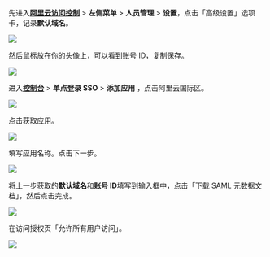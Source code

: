 <IntegrationDetailCard title="获取阿里云应用域名和账号 ID">

先进入[**阿里云访问控制**](https://ram.console.aliyun.com/settings) > **左侧菜单** > **人员管理** > **设置**，点击「高级设置」选项卡，记录**默认域名**。

![](~@imagesZhCn/integration/ali-cloud/1-4.v2.png)

然后鼠标放在你的头像上，可以看到账号 ID，复制保存。

![](~@imagesZhCn/integration/ali-cloud/1-2.v3.png)

</IntegrationDetailCard>

<IntegrationDetailCard :title="`在 ${$localeConfig.brandName} 中创建应用`">

进入[**控制台**](https://console.genauth.ai) > **单点登录 SSO** > **添加应用** ，点击阿里云国际区。

![](~@imagesZhCn/integration/ali-cloud-intl/1-3.png)

点击获取应用。

![](~@imagesZhCn/integration/ali-cloud-intl/1-4.png)

填写应用名称。点击下一步。

![](~@imagesZhCn/integration/ali-cloud/1-3.v3.png)

<!-- ::: hint-danger
重要提示 ⚠️⚠️⚠️：`默认域名` 填写后，{{$localeConfig.brandName}} 在发送身份断言之前，会将用户池中的用户邮箱域名替换为这个字段的内容，请务必关闭用户池注册（**控制台** > **设置** > **安全信息**，打开禁止注册开关），否则存在账号冒用风险，例如：test@genauth.ai 和 test@123.com 账户都会被阿里云认为是同一个用户。
::: -->

将上一步获取的**默认域名**和**账号 ID**填写到输入框中，点击「下载 SAML 元数据文档」，然后点击完成。

![](~@imagesZhCn/integration/ali-cloud/1-4.v3.png)

在访问授权页「允许所有用户访问」。

![](~@imagesZhCn/integration/ali-cloud/4-1.v2.png)

</IntegrationDetailCard>
